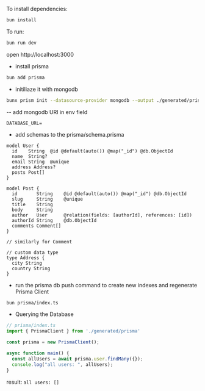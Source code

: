 To install dependencies:
```sh
bun install
```

To run:
```sh
bun run dev
```

open http://localhost:3000

- install prisma
```bash
bun add prisma
```
- initiliaze it with mongodb
```bash
bunx prism init --datasource-provider mongodb --output ./generated/prisma
```

-- add mongodb URI in env field
```
DATABASE_URL=
```

- add schemas to the prisma/schema.prisma
```prisma
model User {
  id    String  @id @default(auto()) @map("_id") @db.ObjectId
  name  String?
  email String  @unique
  address Address?
  posts Post[]
}

model Post {
  id       String    @id @default(auto()) @map("_id") @db.ObjectId
  slug     String    @unique
  title    String
  body     String
  author   User      @relation(fields: [authorId], references: [id])
  authorId String    @db.ObjectId
  comments Comment[]
}

// similarly for Comment

// custom data type
type Address {
  city String
  country String
}
```

- run the prisma db push command to create new indexes and regenerate Prisma Client
```bash
bun prisma/index.ts
```

- Querying the Database

```ts
// prisma/index.ts
import { PrismaClient } from './generated/prisma'

const prisma = new PrismaClient();

async function main() {
  const allUsers = await prisma.user.findMany({});
  console.log("all users: ", allUsers);
}
```

result: `all users: []`

